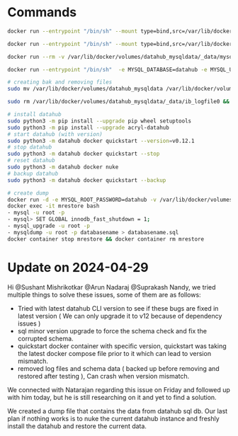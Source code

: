 



# Commands

```bash
docker run --entrypoint "/bin/sh" --mount type=bind,src=/var/lib/docker/volumes/quickstart_mysqldata/_data/mysql/,dst=/var/lib/mysql --mount type=bind,src=/home/ec2-user/mysql_vol_dumps/quickstart_mysqldata/,dst=/data/backups --rm container-registry.oracle.com/mysql/community-server:8.0 -c "mysqldump -udatahub --password='datahub' --all-databases > /data/backups/all-databases.sql"

docker run --entrypoint "/bin/sh" --mount type=bind,src=/var/lib/docker/volumes/datahub_mysqldata/_data/mysql/,dst=/var/lib/mysql --mount type=bind,src=/home/ec2-user/mysql_vol_dumps/datahub_mysqldata/,dst=/data/backups --rm container-registry.oracle.com/mysql/community-server:8.0 -c "mysqldump -uadmin --password='datahub' --all-databases > /data/backups/all-databases.sql"

docker run --rm -v /var/lib/docker/volumes/datahub_mysqldata/_data/mysql/:/var/lib/mysql -v /home/ec2-user/mysql_vol_dumps/datahub_mysqldata/:/data/backups -it mysql:latest bash

docker run --entrypoint "/bin/sh"  -e MYSQL_DATABASE=datahub -e MYSQL_USER=datahub -e MYSQL_PASSWORD=datahub -e MYSQL_ROOT_PASSWORD=datahub --mount type=bind,src=/var/lib/docker/volumes/datahub_mysqldata/_data/mysql/,dst=/var/lib/mysql --mount type=bind,src=/home/ec2-user/mysql_vol_dumps/datahub_mysqldata/,dst=/data/backups --rm container-registry.oracle.com/mysql/community-server:8.0 -c "mysqldump -uadmin --password='datahub' --all-databases > /data/backups/all-databases.sql"

# creating bak and removing files
sudo mv /var/lib/docker/volumes/datahub_mysqldata /var/lib/docker/volumes/datahub_mysqldata.bak && sudo mv /var/lib/docker/volumes/quickstart_mysqldata /var/lib/docker/volumes/quickstart_mysqldata.bak

sudo rm /var/lib/docker/volumes/datahub_mysqldata/_data/ib_logfile0 && sudo rm /var/lib/docker/volumes/datahub_mysqldata/_data/ib_logfile1 && sudo rm /var/lib/docker/volumes/datahub_mysqldata/_data/ibdata1

# install datahub
sudo python3 -m pip install --upgrade pip wheel setuptools 
sudo python3 -m pip install --upgrade acryl-datahub
# start datahub (with version)
sudo python3 -m datahub docker quickstart --version=v0.12.1
# stop datahub
sudo python3 -m datahub docker quickstart --stop
# reset datahub
sudo python3 -m datahub docker nuke
# backup datahub
sudo python3 -m datahub docker quickstart --backup

# create dump
docker run -d -e MYSQL_ROOT_PASSWORD=datahub -v /var/lib/docker/volumes/datahub_mysqldata/_data/mysql:/var/lib/mysql --name mrestore mysql:5.7
docker exec -it mrestore bash
- mysql -u root -p
- mysql> SET GLOBAL innodb_fast_shutdown = 1;
- mysql_upgrade -u root -p
- mysqldump -u root -p databasename > databasename.sql
docker container stop mrestore && docker container rm mrestore
```


# Update on 2024-04-29

Hi @Sushant Mishrikotkar @Arun Nadaraj @Suprakash Nandy, we tried multiple things to solve these issues, some of them are as follows:
- Tried with latest datahub CLI version to see if these bugs are fixed in latest version ( We can only upgrade it to v12 because of dependency issues )
- sql minor version upgrade to force the schema check and fix the corrupted schema.
- quickstart docker container with specific version, quickstart was taking the latest docker compose file prior to it which can lead to version mismatch.
- removed log files and schema data ( backed up before removing and restored after testing ), Can crash when version mismatch.

We connected with Natarajan regarding this issue on Friday and followed up with him today, but he is still researching on it and yet to find a solution.

We created a dump file that contains the data from datahub sql db. Our last plan if nothing works is to nuke the current datahub instance and freshly install the datahub and restore the current data.
